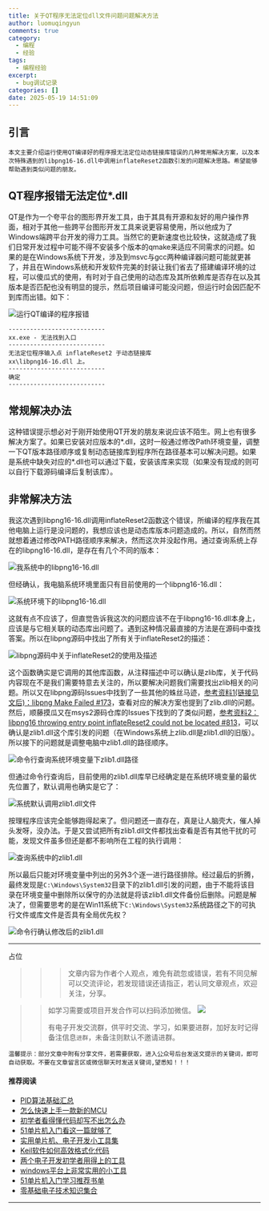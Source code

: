 ```yaml
---
title: 关于QT程序无法定位dll文件问题问题解决方法
author: luomuqingyun
comments: true
category:
  - 编程
  - 经验
tags:
  - 编程经验
excerpt:
  - bug调试记录
categories: []
date: 2025-05-19 14:51:09
---
```

## 引言
`本文主要介绍运行使用QT编译好的程序报无法定位动态链接库错误的几种常用解决方案，以及本次特殊遇到的libpng16-16.dll中调用inflateReset2函数引发的问题解决思路。希望能够帮助遇到类似问题的朋友。`

## QT程序报错无法定位*.dll

QT是作为一个夸平台的图形界开发工具，由于其具有开源和友好的用户操作界面，相对于其他一些跨平台图形开发工具来说更容易使用，所以他成为了Windows端跨平台开发的得力工具。当然它的更新速度也比较快，这就造成了我们日常开发过程中可能不得不安装多个版本的qmake来适应不同需求的问题。如果的是在Windows系统下开发，涉及到msvc与gcc两种编译器问题可能就更甚了，并且在Windows系统和开发软件完美的封装让我们省去了搭建编译环境的过程，可以傻瓜式的使用，有时对于自己使用的动态库及其所依赖库是否存在以及其版本是否匹配也没有明显的提示，然后项目编译可能没问题，但运行时会因匹配不到库而出错。如下：

![运行QT编译的程序报错](https://files.mdnice.com/user/38598/c92955e7-feb1-4bf9-a7ac-d971af6d0699.png)
```
---------------------------
xx.exe - 无法找到入口
---------------------------
无法定位程序输入点 inflateReset2 于动态链接库 
xx\libpng16-16.dll 上。 
---------------------------
确定   
---------------------------
```
## 常规解决办法

这种错误提示想必对于刚开始使用QT开发的朋友来说应该不陌生。网上也有很多解决方案了。如果已安装对应版本的*.dll，这时一般通过修改Path环境变量，调整一下QT版本路径顺序或复制动态链接库到程序所在路径基本可以解决问题。如果是系统中缺失对应的*.dll也可以通过下载，安装该库来实现（如果没有现成的则可以自行下载源码编译后复制该库）。

## 非常解决方法

我这次遇到libpng16-16.dll调用inflateReset2函数这个错误，所编译的程序我在其他电脑上运行是没问题的，我想应该也是动态库版本问题造成的。所以，自然而然就想着通过修改PATH路径顺序来解决，然而这次并没起作用。通过查询系统上存在的libpng16-16.dll，是存在有几个不同的版本：

![我系统中的libpng16-16.dll](https://files.mdnice.com/user/38598/3e451ff6-cd9b-47a4-a0b4-89ee7aa853f3.png)

但经确认，我电脑系统环境里面只有目前使用的一个libpng16-16.dll：

![系统环境下的libpng16-16.dll](https://files.mdnice.com/user/38598/166fa56e-241e-4b50-9671-bb3a47b1e23d.png)

这就有点不应该了，但直觉告诉我这次的问题应该不在于libpng16-16.dll本身上，应该是与它相关联的动态库出问题了。遇到这种情况最直接的方法是在源码中查找答案。所以在libpng源码中找出了所有关于inflateReset2的描述：

![libpng源码中关于inflateReset2的使用及描述](https://files.mdnice.com/user/38598/caa84047-2018-457c-a7bf-5ba9985351eb.png)

这个函数确实是它调用的其他库函数，从注释描述中可以确认是zlib库，关于代码内容现在不是我们需要特意去关注的，所以要解决问题我们需要找出zlib相关的问题。所以又在libpng源码Issues中找到了一些其他的蛛丝马迹，[参考资料1(链接见文后)：libpng Make Failed #173](https://github.com/pnggroup/libpng/issues/173)，查看对应的解决方案也提到了zlib.dll的问题。然后，顺藤摸瓜又在msys2源码仓库的Issues下找到的了类似问题，[参考资料2：libpng16 throwing entry point inflateReset2 could not be located #813](https://github.com/msys2/MINGW-packages/issues/813)，可以确认是zlib1.dll这个库引发的问题（在Windows系统上zlib.dll是zlib1.dll的旧版）。所以接下的问题就是调整电脑中zlib1.dll的路径顺序。

![命令行查询系统环境变量下zlib1.dll路径](https://files.mdnice.com/user/38598/45e28e07-9764-432d-ad38-4be739d6b0a9.png)

但通过命令行查询后，目前使用的zlib1.dll库早已经确定是在系统环境变量的最优先位置了，默认调用也确实是它了：

![系统默认调用zlib1.dll文件](https://files.mdnice.com/user/38598/a983f34f-6688-44ba-bc7c-fe3fea454ac7.png)

按理程序应该完全能够跑得起来了。但问题还一直存在，真是让人脑壳大，催人掉头发呀，没办法。于是又尝试把所有zlib1.dll文件都找出查看是否有其他干扰的可能，发现文件虽多但还是都不影响所在工程的执行调用：

![查询系统中的zlib1.dll](https://files.mdnice.com/user/38598/39e8ada3-37db-4bd4-ac4c-72c7d9adbb72.png)

所以最后只能对环境变量中列出的另外3个逐一进行路径排除。经过最后的折腾，最终发现是`C:\Windows\System32`目录下的zlib1.dll引发的问题，由于不能将该目录在环境变量中删除所以保守的办法就是将该zlib1.dll文件备份后删除。问题是解决了，但需要思考的是在Win11系统下`C:\Windows\System32`系统路径之下的可执行文件或库文件是否具有全局优先权？

![命令行确认修改后的zlib1.dll](https://files.mdnice.com/user/38598/005d3dbd-6b27-42f5-b58a-66490fa5cf3f.png)

----

占位

>>>文章内容为作者个人观点，难免有疏忽或错误，若有不同见解可以交流评论，若发现错误还请指正，若认同文章观点，欢迎关注，分享。

>>如学习需要或项目开发合作可以扫码添加微信。
>>![](https://files.mdnice.com/user/38598/6fbcd253-edc6-4175-ba0c-44e24ad33b21.jpg)
>>
>>有电子开发交流群，供平时交流、学习，如果要进群，加好友时记得备注信息`进群`，未备注则默认不邀请进群。
>>

`温馨提示：部分文章中附有分享文件，若需要获取，进入公众号后台发送文提示的关键词，即可自动获取。不要在文章留言区或微信聊天时发送关键词,望悉知！！！`

#### 推荐阅读
- [PID算法基础汇总](https://mp.weixin.qq.com/s?__biz=MzI1OTQ4MTg4Ng==&mid=2247486549&idx=1&sn=aa7a3ea1c22bd5b797986314e4aa0e2c&chksm=ea790424dd0e8d32da20a9219be731e7691ce1711f2e6b42fc144e3586fe53ff41c3070df904&token=241279816&lang=zh_CN#rd)
- [怎么快速上手一款新的MCU](https://mp.weixin.qq.com/s?__biz=MzI1OTQ4MTg4Ng==&mid=2247485581&idx=1&sn=b36e6536717774f7931c7aa93d5b237a&chksm=ea7900fcdd0e89ea0db13737720edc996fcb3fdbab3e43b4a92316240ac66d4b5a8bf9a07e78&token=466212876&lang=zh_CN#rd)
- [初学者看得懂代码却写不出怎么办](https://mp.weixin.qq.com/s?__biz=MzI1OTQ4MTg4Ng==&mid=2247485862&idx=1&sn=830ede5ac467c8d396adfbea141f0526&chksm=ea7901d7dd0e88c1e8e5396305ab83c6fbd884cf356ad64c54463230364e865a1659f193dd1f&token=63320980&lang=zh_CN#rd)
- [51单片机入门看这一篇就够了](https://mp.weixin.qq.com/s?__biz=MzI1OTQ4MTg4Ng==&mid=2247485523&idx=1&sn=b7fcd1b86e2467d6f03b1a520c39bb06&chksm=ea790022dd0e893452c4994fa16d63111b16d9878c303712f695b58b7af360b7b18c1ed4b201&token=1711068967&lang=zh_CN#rd)
- [实用单片机、电子开发小工具集](https://mp.weixin.qq.com/s?__biz=MzI1OTQ4MTg4Ng==&mid=2247485606&idx=1&sn=2b433faa2e436fc762dc538c9cf3fe14&chksm=ea7900d7dd0e89c169f8948ff3d423016c8f51f1c914eb7b0d20cba8145b9ffa54815915d67b&token=1580674001&lang=zh_CN#rd)
- [Keil软件如何高效格式化代码](https://mp.weixin.qq.com/s?__biz=MzI1OTQ4MTg4Ng==&mid=2247485572&idx=1&sn=17cefa35d9d660083d419a7e9b6db6f7&chksm=ea7900f5dd0e89e35b65ba26354cc69ad24f686d8e18abd34e0932567a9345e8c9ed653eee6b&token=1711068967&lang=zh_CN#rd)
- [两个电子开发初学者用得上的工具](https://mp.weixin.qq.com/s?__biz=MzI1OTQ4MTg4Ng==&mid=2247485987&idx=1&sn=106e52add61999ae4bddd8b28c7ed2b1&chksm=ea790252dd0e8b44e36e26f20153b1bd73a0fff98ef3c50330358435a9dfac2d97e04a30d59e&token=63320980&lang=zh_CN#rd)
- [windows平台上非常实用的小工具](https://mp.weixin.qq.com/s?__biz=MzI1OTQ4MTg4Ng==&mid=2247485420&idx=2&sn=728ca4abbadf7caf51c392e7d7045cbe&chksm=ea790f9ddd0e868b9fa162c80db1876199845f387bbe851c8d38a4e8412329ae635916c13cfb&token=1711068967&lang=zh_CN#rd)
- [51单片机入门学习推荐书单](https://mp.weixin.qq.com/s?__biz=MzI1OTQ4MTg4Ng==&mid=2247485689&idx=3&sn=d4c0d26781f307ffd26defdc4022c928&chksm=ea790088dd0e899e2872692b9568309e779acfc515e82c28a853d4228de2e2b8f7ee7149913f&token=63320980&lang=zh_CN#rd)
- [零基础电子技术知识集合](https://mp.weixin.qq.com/s?__biz=MzI1OTQ4MTg4Ng==&mid=2247485689&idx=4&sn=211c2d0871a19c5e92cdf0c34f01d96b&chksm=ea790088dd0e899e3042a649a346bc98e94189d1fd18da2b954a7ddb781582dc2d0a82e07f4d&token=970763775&lang=zh_CN#rd)
----
